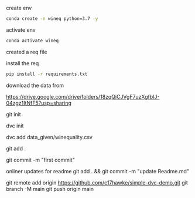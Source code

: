 create env 

```bash
conda create -n wineq python=3.7 -y
```

activate env
```bash
conda activate wineq
```

created a req file

install the req
```bash
pip install -r requirements.txt
```
download the data from 

https://drive.google.com/drive/folders/18zqQiCJVgF7uzXgfbIJ-04zgz1ItNfF5?usp=sharing


git init

dvc init 

dvc add data_given/winequality.csv

git add .

git commit -m "first commit"

onliner updates  for readme
git add . && git commit -m "update Readme.md"

git remote add origin https://github.com/c17hawke/simple-dvc-demo.git
git branch -M main
git push origin main